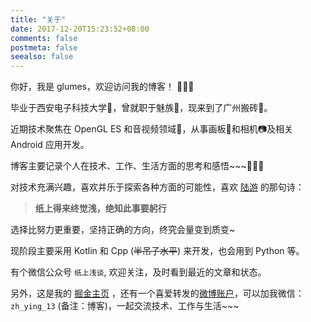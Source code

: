 ```yaml
---
title: "关于"
date: 2017-12-20T15:23:52+08:00
comments: false
postmeta: false
seealso: false
---
```


你好，我是 glumes，欢迎访问我的博客！ 🎉🎉🎉

毕业于西安电子科技大学🏫，曾就职于魅族📱，现来到了广州搬砖🍭。

近期技术聚焦在 OpenGL ES 和音视频领域💪，从事画板🎨和相机📷及相关 Android 应用开发。

博客主要记录个人在技术、工作、生活方面的思考和感悟~~~🤔🤔🤔

对技术充满兴趣，喜欢并乐于探索各种方面的可能性，喜欢 [陆游](https://baike.baidu.com/item/%E9%99%86%E6%B8%B8) 的那句诗：

> **纸上得来终觉浅，绝知此事要躬行**

选择比努力更重要，坚持正确的方向，终究会量变到质变~

现阶段主要采用 Kotlin 和 Cpp (~~半吊子水平~~) 来开发，也会用到 Python 等。

有个微信公众号 `纸上浅谈`, 欢迎关注，及时看到最近的文章和状态。 

另外，这是我的 [掘金主页](https://juejin.im/user/576f506a2e958a0078e5af0a) ，还有一个喜爱转发的[微博账户](https://www.weibo.com/u/3157458295)，可以加我微信： `zh_ying_13` (备注：博客)，一起交流技术、工作与生活~~~

